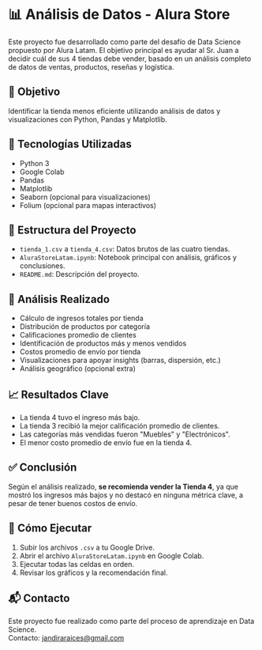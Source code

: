 # 📊 Análisis de Datos - Alura Store

Este proyecto fue desarrollado como parte del desafío de Data Science propuesto por Alura Latam. El objetivo principal es ayudar al Sr. Juan a decidir cuál de sus 4 tiendas debe vender, basado en un análisis completo de datos de ventas, productos, reseñas y logística.

## 🚀 Objetivo

Identificar la tienda menos eficiente utilizando análisis de datos y visualizaciones con Python, Pandas y Matplotlib.

## 🧰 Tecnologías Utilizadas

- Python 3
- Google Colab
- Pandas
- Matplotlib
- Seaborn (opcional para visualizaciones)
- Folium (opcional para mapas interactivos)

## 📂 Estructura del Proyecto

- `tienda_1.csv` a `tienda_4.csv`: Datos brutos de las cuatro tiendas.
- `AluraStoreLatam.ipynb`: Notebook principal con análisis, gráficos y conclusiones.
- `README.md`: Descripción del proyecto.

## 📝 Análisis Realizado

- Cálculo de ingresos totales por tienda
- Distribución de productos por categoría
- Calificaciones promedio de clientes
- Identificación de productos más y menos vendidos
- Costos promedio de envío por tienda
- Visualizaciones para apoyar insights (barras, dispersión, etc.)
- Análisis geográfico (opcional extra)

## 📈 Resultados Clave

- La tienda 4 tuvo el ingreso más bajo.
- La tienda 3 recibió la mejor calificación promedio de clientes.
- Las categorías más vendidas fueron "Muebles" y "Electrónicos".
- El menor costo promedio de envío fue en la tienda 4.

## ✅ Conclusión

Según el análisis realizado, **se recomienda vender la Tienda 4**, ya que mostró los ingresos más bajos y no destacó en ninguna métrica clave, a pesar de tener buenos costos de envío.

## 📌 Cómo Ejecutar

1. Subir los archivos `.csv` a tu Google Drive.
2. Abrir el archivo `AluraStoreLatam.ipynb` en Google Colab.
3. Ejecutar todas las celdas en orden.
4. Revisar los gráficos y la recomendación final.

## 📬 Contacto

Este proyecto fue realizado como parte del proceso de aprendizaje en Data Science.  
Contacto: jandiraraices@gmail.com

